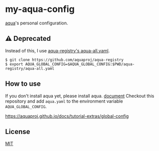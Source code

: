 # my-aqua-config

[aqua](https://github.com/aquaproj/aqua)'s personal configuration.

## :warning: Deprecated

Instead of this, I use [aqua-registry's aqua-all.yaml](https://github.com/aquaproj/aqua-registry/blob/main/aqua-all.yaml).

```console
$ git clone https://github.com/aquaproj/aqua-registry
$ export AQUA_GLOBAL_CONFIG=$AQUA_GLOBAL_CONFIG:$PWD/aqua-registry/aqua-all.yaml
```

## How to use

If you don't install aqua yet, please install aqua. [document](https://aquaproj.github.io/docs/reference/install)
Checkout this repository and add `aqua.yaml` to the environment variable `AQUA_GLOBAL_CONFIG`.

https://aquaproj.github.io/docs/tutorial-extras/global-config

## License

[MIT](LICENSE)
